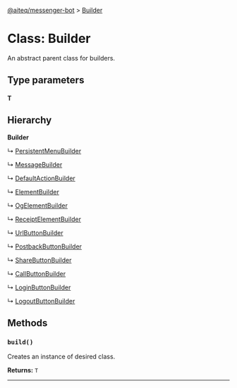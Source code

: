 [@aiteq/messenger-bot](../README.md) > [Builder](../classes/builder.md)

# Class: Builder

An abstract parent class for builders.

## Type parameters

#### T

## Hierarchy

**Builder**

↳  [PersistentMenuBuilder](persistentmenubuilder.md)

↳  [MessageBuilder](messagebuilder.md)

↳  [DefaultActionBuilder](defaultactionbuilder.md)

↳  [ElementBuilder](elementbuilder.md)

↳  [OgElementBuilder](ogelementbuilder.md)

↳  [ReceiptElementBuilder](receiptelementbuilder.md)

↳  [UrlButtonBuilder](urlbuttonbuilder.md)

↳  [PostbackButtonBuilder](postbackbuttonbuilder.md)

↳  [ShareButtonBuilder](sharebuttonbuilder.md)

↳  [CallButtonBuilder](callbuttonbuilder.md)

↳  [LoginButtonBuilder](loginbuttonbuilder.md)

↳  [LogoutButtonBuilder](logoutbuttonbuilder.md)

## Methods
<a id="build"></a>

###  `build()`

Creates an instance of desired class.

**Returns:** `T`
___
